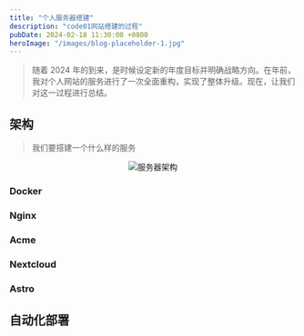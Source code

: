 ```yaml
---
title: "个人服务器搭建"
description: "code01网站搭建的过程"
pubDate: 2024-02-18 11:30:00 +0800
heroImage: "/images/blog-placeholder-1.jpg"
---
```


> 随着 2024 年的到来，是时候设定新的年度目标并明确战略方向。在年前，我对个人网站的服务进行了一次全面重构，实现了整体升级。现在，让我们对这一过程进行总结。

## 架构

> 我们要搭建一个什么样的服务

<div align=center>
<img src="/images/个人服务器搭建/1.png" alt="服务器架构" />
</div>

### Docker

### Nginx

### Acme

### Nextcloud

### Astro

## 自动化部署
